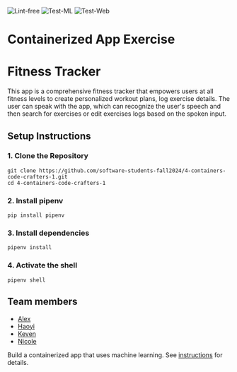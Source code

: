![Lint-free](https://github.com/nyu-software-engineering/containerized-app-exercise/actions/workflows/lint.yml/badge.svg)
![Test-ML](https://github.com/software-students-fall2024/4-containers-code-crafters-1/actions/workflows/python-ci.yml/badge.svg)
![Test-Web](https://github.com/software-students-fall2024/4-containers-code-crafters-1/actions/workflows/web-app.yml/badge.svg)

# Containerized App Exercise

# Fitness Tracker

This app is a comprehensive fitness tracker that empowers users at all fitness levels to create personalized workout plans, log exercise details.  The user can speak with the app, which can recognize the user's speech and then search for exercises or edit exercises logs based on the spoken input. 

## Setup Instructions

### 1. Clone the Repository

```
git clone https://github.com/software-students-fall2024/4-containers-code-crafters-1.git
cd 4-containers-code-crafters-1
```

### 2. Install pipenv

```
pip install pipenv
```

### 3. Install dependencies

```
pipenv install
```

### 4. Activate the shell

```
pipenv shell
```

## Team members

* [Alex](https://github.com/alexyujiuqiao)
* [Haoyi](https://github.com/hw2782)
* [Keven](https://github.com/BlackCloud-K)
* [Nicole](https://github.com/niki531)

Build a containerized app that uses machine learning. See [instructions](./instructions.md) for details.
